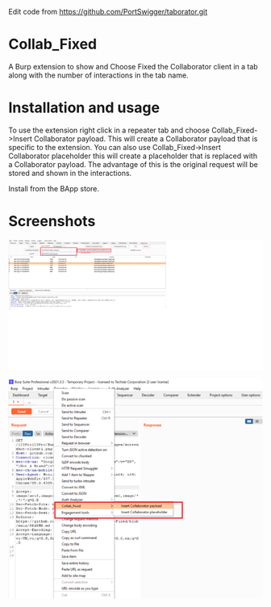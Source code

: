 Edit code from https://github.com/PortSwigger/taborator.git

# Collab_Fixed
A Burp extension to show and Choose Fixed the Collaborator client in a tab along with the number of interactions in the tab name.

# Installation and usage

To use the extension right click in a repeater tab and choose Collab_Fixed->Insert Collaborator payload. This will create a Collaborator payload that is specific to the extension. You can also use Collab_Fixed->Insert Collaborator placeholder this will create a placeholder that is replaced with a Collaborator payload. The advantage of this is the original request will be stored and shown in the interactions.

Install from the BApp store.

# Screenshots

![Client Screenshot](https://github.com/123Pro123Pro/Burp-Collab-Fixed/blob/main/images/screenshot-client1.png)

![Tab Screenshot](https://github.com/123Pro123Pro/Burp-Collab-Fixed/blob/main/images/screenshot-tab.png)


